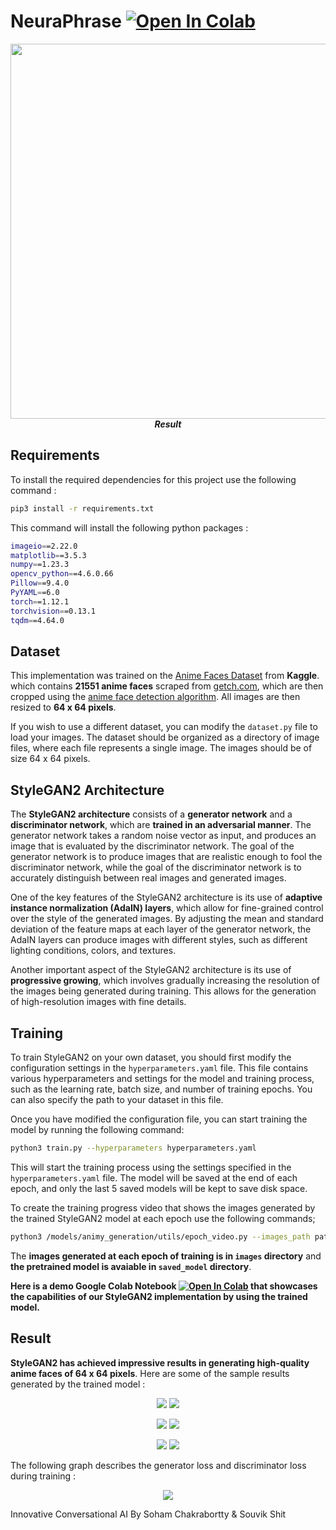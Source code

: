 # NeuraPhrase [![Open In Colab](https://colab.research.google.com/assets/colab-badge.svg)](https://colab.research.google.com/drive/1jMegxlKTdYEKqB0PKZkOmk5kc-3myPp7?usp=sharing)

<p align="center">
  <img src="/models/animy_generation/images/epoch_video.gif" width=600><br/>
  <i><b>Result</b></i>
</p>

## Requirements

To install the required dependencies for this project use the following command : 

```bash 
pip3 install -r requirements.txt
```

This command will install the following python packages :

```bash
imageio==2.22.0
matplotlib==3.5.3
numpy==1.23.3
opencv_python==4.6.0.66
Pillow==9.4.0
PyYAML==6.0
torch==1.12.1
torchvision==0.13.1
tqdm==4.64.0
```

## Dataset

This implementation was trained on the [Anime Faces Dataset](https://www.kaggle.com/datasets/soumikrakshit/anime-faces) from **Kaggle**. which contains **21551 anime faces** scraped from [getch.com](www.getchu.com), which are then cropped using the [anime face detection algorithm](https://github.com/nagadomi/lbpcascade_animeface). All images are then resized to **64 x 64 pixels**. 

If you wish to use a different dataset, you can modify the `dataset.py` file to load your images. The dataset should be organized as a directory of image files, where each file represents a single image. The images should be of size 64 x 64 pixels.

## StyleGAN2 Architecture

The **StyleGAN2 architecture** consists of a **generator network** and a **discriminator network**, which are **trained in an adversarial manner**. The generator network takes a random noise vector as input, and produces an image that is evaluated by the discriminator network. The goal of the generator network is to produce images that are realistic enough to fool the discriminator network, while the goal of the discriminator network is to accurately distinguish between real images and generated images.

One of the key features of the StyleGAN2 architecture is its use of **adaptive instance normalization (AdaIN) layers**, which allow for fine-grained control over the style of the generated images. By adjusting the mean and standard deviation of the feature maps at each layer of the generator network, the AdaIN layers can produce images with different styles, such as different lighting conditions, colors, and textures.

Another important aspect of the StyleGAN2 architecture is its use of **progressive growing**, which involves gradually increasing the resolution of the images being generated during training. This allows for the generation of high-resolution images with fine details.

## Training

To train StyleGAN2 on your own dataset, you should first modify the configuration settings in the `hyperparameters.yaml` file. This file contains various hyperparameters and settings for the model and training process, such as the learning rate, batch size, and number of training epochs. You can also specify the path to your dataset in this file.

Once you have modified the configuration file, you can start training the model by running the following command:

```bash 
python3 train.py --hyperparameters hyperparameters.yaml
```

This will start the training process using the settings specified in the `hyperparameters.yaml` file. The model will be saved at the end of each epoch, and only the last 5 saved models will be kept to save disk space.

To create the training progress video that shows the images generated by the trained StyleGAN2 model at each epoch use the following commands; 

```bash 
python3 /models/animy_generation/utils/epoch_video.py --images_path path\to\images\generated\at\each\epoch\ --save_path path\of\save\progress\video
```

The **images generated at each epoch of training is in `images` directory** and **the pretrained model is avaiable in `saved_model` directory**.

**Here is a demo Google Colab Notebook [![Open In Colab](https://colab.research.google.com/assets/colab-badge.svg)](https://colab.research.google.com/drive/1jMegxlKTdYEKqB0PKZkOmk5kc-3myPp7?usp=sharing) that showcases the capabilities of our StyleGAN2 implementation by using the trained model.**

## Result

**StyleGAN2 has achieved impressive results in generating high-quality anime faces of 64 x 64 pixels**. Here are some of the sample results generated by the trained model : 

<p align="center">
  <img src="/models/animy_generation/assets/1.png">
  <img src="/models/animy_generation/assets/2.png">
</p>
<p align="center">
  <img src="/models/animy_generation/assets/3.png">
  <img src="/models/animy_generation/assets/4.png">
</p>
<p align="center">
  <img src="/models/animy_generation/assets/5.png">
  <img src="/models/animy_generation/assets/6.png">
</p>

The following graph describes the generator loss and discriminator loss during training : 

<p align="center">
  <img src="/models/animy_generation/images/loss.png">
</p>


Innovative Conversational AI
By Soham Chakrabortty & Souvik Shit
